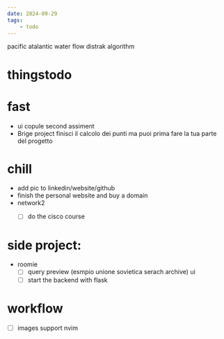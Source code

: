 ```yaml
---
date: 2024-09-29 
tags: 
    - todo
---
```



pacific atalantic water flow
distrak algorithm


# thingstodo

# fast
- ui copule second assiment
- Brige project 
    finisci il calcolo dei punti ma puoi prima fare la tua parte del progetto
 
# chill
- add pic to linkedin/website/github 
- finish the personal website and buy a domain
- network2 
    - [ ] do the cisco course
   





# side project:
- roomie 
    - [ ] query preview (esmpio unione sovietica serach archive) ui
    - [ ] start the backend with flask

# workflow
- [ ] images support nvim 

